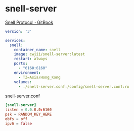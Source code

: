 # snell-server

[Snell Protocol · GitBook](https://manual.nssurge.com/others/snell.html)

```yaml
version: '3'

services:
  snell:
    container_name: snell
    image: cwjii/snell-server:latest
    restart: always
    ports:
      - "6160:6160"
    environment:
      - TZ=Asia/Hong_Kong
    volumes:
      - ./snell-server.conf:/config/snell-server.conf:ro
```

snell-server.conf

```conf
[snell-server]
listen = 0.0.0.0:6160
psk = RANDOM_KEY_HERE
obfs = off
ipv6 = false
```

